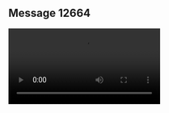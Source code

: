 ## Message 12664



![Video](https://data.iron-swords.co.il/2024/October/17/https://data.iron-swords.co.il/2024/October/17/12664/12664_media.mp4)
